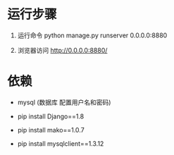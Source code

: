 # 运行步骤

1. 运行命令 
python manage.py runserver 0.0.0.0:8880

2. 浏览器访问
http://0.0.0.0:8880/


# 依赖

- mysql (数据库 配置用户名和密码)

- pip install Django==1.8
- pip install mako==1.0.7
- pip install mysqlclient==1.3.12


